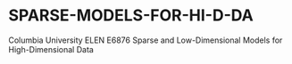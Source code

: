 # SPARSE-MODELS-FOR-HI-D-DA
Columbia University ELEN E6876 Sparse and Low-Dimensional Models for High-Dimensional Data

